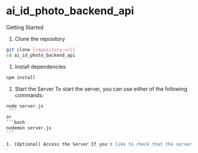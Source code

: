# ai_id_photo_backend_api

Getting Started

1. Clone the repository

```bash
git clone [repository-url]
cd ai_id_photo_backend_api
```

1. Install dependencies

```bash
npm install
```

1. Start the Server To start the server, you can use either of the following commands:

````bash
node server.js
 ```
or
```bash
nodemon server.js
```

1. (Optional) Access the Server If you'd like to check that the server is running, open http://localhost:4000 in your browser or use a tool like Postman to test specific endpoints.

````
